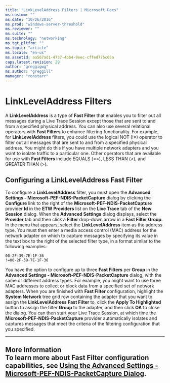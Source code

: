 ```yaml
---
title: "LinkLevelAddress Filters | Microsoft Docs"
ms.custom: ""
ms.date: "10/26/2016"
ms.prod: "windows-server-threshold"
ms.reviewer: ""
ms.suite: ""
ms.technology: "networking"
ms.tgt_pltfrm: ""
ms.topic: "article"
ms.locale: "en-us"
ms.assetid: aa567ad1-4737-4bb4-9eec-cffed775c05a
caps.latest.revision: 29
author: "greggigwg"
ms.author: "greggill"
manager: "ronstarr"
---
```

# LinkLevelAddress Filters
A **LinkLevelAddress** is a type of **Fast Filter** that enables you to filter out all messages during a Live Trace Session except those that are sent to and from a specified physical address. You can also use several relational operators with **Fast Filters** to enhance filtering functionality. For example, for **LinkLevelAddress** filters, you could use the logical NOT (!=) operator to filter out all messages that are sent to and from a specified physical address. You might do this if you have multiple network adapters and you want to isolate traffic to a particular one. Other operators that are available for use with **Fast Filters** include EQUALS (==), LESS THAN (\<), and GREATER THAN (>).  
  
## Configuring a LinkLevelAddress Fast Filter  
 To configure a **LinkLevelAddress** filter, you must open the **Advanced Settings - Microsoft-PEF-NDIS-PacketCapture** dialog by clicking the **Configure** link to the right of the **Microsoft-PEF-NDIS-PacketCapture** provider **Id** in the **ETW Providers** list on the **Live Trace** tab of the **New Session** dialog. When the **Advanced Settings** dialog displays, select the **Provider** tab and then click a **Filter** drop-down arrow in a **Fast Filter Group**. In the menu that appears, select the **LinkLevelAddress** item as the address type. You must then enter a media access control (MAC) address for the network adapter on which to capture messages by specifying its value in the text box to the right of the selected filter type, in a format similar to the following examples:  
  
 `00-2F-39-7E-1F-36`   
 `!=00-2F-39-7E-1F-36`  
  
 You have the option to configure up to three **Fast Filters** per **Group** in the **Advanced Settings - Microsoft-PEF-NDIS-PacketCapture** dialog, with the same or different address types. For example, you might want to use three MAC addresses to collect or block data from a specified set of network adapters. When you are finished with **Fast Filter** configuration, highlight the **System Network** tree grid row containing the adapter that you want to assign the **LinkLevelAddress** **Fast Filter** to, click the **Apply To Highlighted** button to assign the filter **Group** to the adapter, and then click **OK** to close the dialog. You can then start your Live Trace Session, at which time the **Microsoft-PEF-NDIS-PacketCapture** provider automatically isolates and captures messages that meet the criteria of the filtering configuration that you specified.  
  
---  
  
 **More Information**   
 **To learn more** about **Fast Filter** configuration capabilities, see [Using the Advanced Settings - Microsoft-PEF-NDIS-PacketCapture Dialog](using-the-advanced-settings-microsoft-pef-ndis-packetcapture-dialog.md).   
---